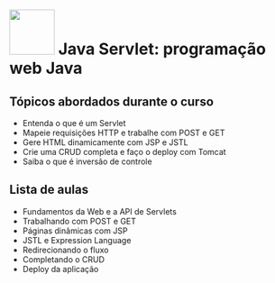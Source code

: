 <h1>
  <img src="https://www.alura.com.br/assets/api/cursos/servlets-fundamentos-programacao-web-java.svg" height="80" width="80">
  Java Servlet: programação web Java
  </br>
</h1>

## Tópicos abordados durante o curso

* Entenda o que é um Servlet
* Mapeie requisições HTTP e trabalhe com POST e GET
* Gere HTML dinamicamente com JSP e JSTL
* Crie uma CRUD completa e faço o deploy com Tomcat
* Saiba o que é inversão de controle

## Lista de aulas

* Fundamentos da Web e a API de Servlets
* Trabalhando com POST e GET
* Páginas dinâmicas com JSP
* JSTL e Expression Language
* Redirecionando o fluxo
* Completando o CRUD
* Deploy da aplicação
